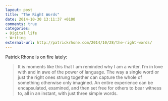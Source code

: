 ```yaml
---
layout: post
title: "The Right Words"
date: 2014-10-30 13:11:37 +0100
comments: true
categories: 
- Digital life
- Writing
external-url: http://patrickrhone.com/2014/10/28/the-right-words/
---
```


Patrick Rhone is on fire lately:

> It is moments like this that I am reminded why I am a writer. I’m in love with and in awe of the power of language. The way a single word or just the right ones strung together can capture the whole of something otherwise only imagined. An entire experience can be encapsulated, examined, and then set free for others to bear witness to, all in an instant, with just three simple words.